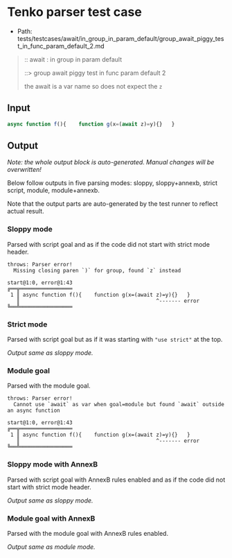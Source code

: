 # Tenko parser test case

- Path: tests/testcases/await/in_group_in_param_default/group_await_piggy_test_in_func_param_default_2.md

> :: await : in group in param default
>
> ::> group await piggy test in func param default 2
>
> the await is a var name so does not expect the `z`

## Input

`````js
async function f(){    function g(x=(await z)=y){}   }
`````

## Output

_Note: the whole output block is auto-generated. Manual changes will be overwritten!_

Below follow outputs in five parsing modes: sloppy, sloppy+annexb, strict script, module, module+annexb.

Note that the output parts are auto-generated by the test runner to reflect actual result.

### Sloppy mode

Parsed with script goal and as if the code did not start with strict mode header.

`````
throws: Parser error!
  Missing closing paren `)` for group, found `z` instead

start@1:0, error@1:43
╔══╦═════════════════
 1 ║ async function f(){    function g(x=(await z)=y){}   }
   ║                                            ^------- error
╚══╩═════════════════

`````

### Strict mode

Parsed with script goal but as if it was starting with `"use strict"` at the top.

_Output same as sloppy mode._

### Module goal

Parsed with the module goal.

`````
throws: Parser error!
  Cannot use `await` as var when goal=module but found `await` outside an async function

start@1:0, error@1:43
╔══╦═════════════════
 1 ║ async function f(){    function g(x=(await z)=y){}   }
   ║                                            ^------- error
╚══╩═════════════════

`````

### Sloppy mode with AnnexB

Parsed with script goal with AnnexB rules enabled and as if the code did not start with strict mode header.

_Output same as sloppy mode._

### Module goal with AnnexB

Parsed with the module goal with AnnexB rules enabled.

_Output same as module mode._
